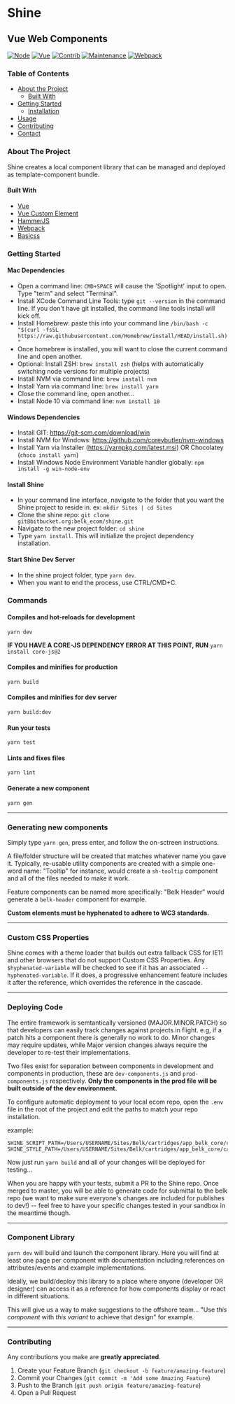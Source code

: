 # Shine
## Vue Web Components


[![Node](https://img.shields.io/badge/Node-v10+-red.svg)](https://bitbucket.org/belk_ecom/shine/src/master/)
[![Vue](https://img.shields.io/badge/Framework-Vue-orange.svg)](https://bitbucket.org/belk_ecom/shine/src/master/)
[![Contrib](https://img.shields.io/badge/Contributors-3-yellow.svg)](https://bitbucket.org/belk_ecom/shine/src/master/)
[![Maintenance](https://img.shields.io/badge/Maintained-yes-green.svg)](https://bitbucket.org/belk_ecom/shine/src/master/)
[![Webpack](https://img.shields.io/badge/Bundle-Webpack-blue.svg)](https://bitbucket.org/belk_ecom/shine/src/master/)


### Table of Contents

* [About the Project](#about-the-project)
  * [Built With](#built-with)
* [Getting Started](#getting-started)
  * [Installation](#installation)
* [Usage](#usage)
* [Contributing](#contributing)
* [Contact](#contact)



### About The Project
Shine creates a local component library that can be managed and deployed as template-component bundle.



#### Built With

* [Vue](https://vuejs.org)
* [Vue Custom Element](https://github.com/karol-f/vue-custom-element)
* [HammerJS](https://hammerjs.github.io/)
* [Webpack](https://webpack.js.org)
* [Basicss](https://basicss.com)



### Getting Started

#### Mac Dependencies
  - Open a command line: `CMD+SPACE` will cause the 'Spotlight' input to open. Type "term" and select "Terminal".
  - Install XCode Command Line Tools: type `git --version` in the command line. If you don't have git installed, the command line tools install will kick off.
  - Install Homebrew: paste this into your command line `/bin/bash -c "$(curl -fsSL https://raw.githubusercontent.com/Homebrew/install/HEAD/install.sh)"`
  - Once homebrew is installed, you will want to close the current command line and open another.
  - Optional: Install ZSH: `brew install zsh` (helps with automatically switching node versions for multiple projects)
  - Install NVM via command line: `brew install nvm`
  - Install Yarn via command line: `brew install yarn`
  - Close the command line, open another...
  - Install Node 10 via command line: `nvm install 10`

#### Windows Dependencies
  - Install GIT: https://git-scm.com/download/win
  - Install NVM for Windows: https://github.com/coreybutler/nvm-windows
  - Install Yarn via Installer (https://yarnpkg.com/latest.msi) OR Chocolatey (`choco install yarn`)
  - Install Windows Node Environment Variable handler globally: `npm install -g win-node-env`

#### Install Shine
  - In your command line interface, navigate to the folder that you want the Shine project to reside in. ex: `mkdir Sites | cd Sites`
  - Clone the shine repo: `git clone git@bitbucket.org:belk_ecom/shine.git`
  - Navigate to the new project folder: `cd shine`
  - Type `yarn install`. This will initialize the project dependency installation. 

#### Start Shine Dev Server
  - In the shine project folder, type `yarn dev`.
  - When you want to end the process, use CTRL/CMD+C.



### Commands

#### Compiles and hot-reloads for development
```
yarn dev
```
**IF YOU HAVE A CORE-JS DEPENDENCY ERROR AT THIS POINT, RUN** `yarn install core-js@2`

#### Compiles and minifies for production
```
yarn build
```

#### Compiles and minifies for dev server
```
yarn build:dev
```

#### Run your tests
```
yarn test
```

#### Lints and fixes files
```
yarn lint
```

#### Generate a new component
```
yarn gen
```

---

### Generating new components

Simply type `yarn gen`, press enter, and follow the on-sctreen instructions. 

A file/folder structure will be created that matches whatever name you gave it. Typically, re-usable utility components are created with a simple one-word name: "Tooltip" for instance, would create a `sh-tooltip` component and all of the files needed to make it work. 

Feature components can be named more specifically: "Belk Header" would generate a `belk-header` component for example.

**Custom elements must be hyphenated to adhere to WC3 standards.**

---

### Custom CSS Properties

Shine comes with a theme loader that builds out extra fallback CSS for IE11 and other browsers that do not support Custom CSS Properties. Any `$hyphenated-variable` will be checked to see if it has an associated `--hyphenated-variable`. If it does, a progressive enhancement feature includes it after the reference, which overrides the reference in the cascade.

---

### Deploying Code

The entire framework is semtantically versioned (MAJOR.MINOR.PATCH) so that developers can easily track changes against projects in flight. e.g, if a patch hits a component there is generally no work to do. Minor changes may require updates, while Major version changes always require the developer to re-test their implementations.

Two files exist for separation between components in development and components in production, these are `dev-components.js` and `prod-components.js` respectively.  **Only the components in the prod file will be built outside of the dev environment.**

To configure automatic deployment to your local ecom repo, open the `.env` file in the root of the project and edit the paths to match your repo installation.

example:
```
SHINE_SCRIPT_PATH=/Users/USERNAME/Sites/Belk/cartridges/app_belk_core/cartridge/static/default/js/shine.js
SHINE_STYLE_PATH=/Users/USERNAME/Sites/Belk/cartridges/app_belk_core/cartridge/static/default/css/shine.css
```

Now just run `yarn build` and all of your changes will be deployed for testing... 

When you are happy with your tests, submit a PR to the Shine repo. Once merged to master, you will be able to generate code for submittal to the belk repo (we want to make sure everyone's changes are included for publishes to dev!) -- feel free to have your specific changes tested in your sandbox in the meantime though. 

---

### Component Library

`yarn dev` will build and launch the component library. Here you will find at least one page per component with documentation including references on attributes/events and example implementations. 

Ideally, we build/deploy this library to a place where anyone (developer OR designer) can access it as a reference for how components display or react in different situations.

This will give us a way to make suggestions to the offshore team... "Use *this component* with *this variant* to achieve that design" for example.

---

### Contributing

Any contributions you make are **greatly appreciated**.

1. Create your Feature Branch (`git checkout -b feature/amazing-feature`)
2. Commit your Changes (`git commit -m 'Add some Amazing Feature`)
3. Push to the Branch (`git push origin feature/amazing-feature`)
4. Open a Pull Request

